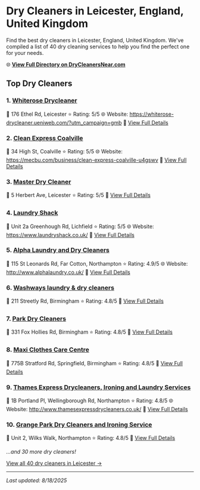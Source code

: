 # Dry Cleaners in Leicester, England, United Kingdom

Find the best dry cleaners in Leicester, England, United Kingdom. We've compiled a list of 40 dry cleaning services to help you find the perfect one for your needs.

🌐 **[View Full Directory on DryCleanersNear.com](https://drycleanersnear.com/city/United%20Kingdom/England/Leicester)**

## Top Dry Cleaners

### 1. [Whiterose Drycleaner](https://drycleanersnear.com/dryCleaner/689165b32c4a23913ff11101/whiterose-drycleaner)
📍 176 Ethel Rd, Leicester
⭐ Rating: 5/5
🌐 Website: https://whiterose-drycleaner.ueniweb.com/?utm_campaign=gmb
🔗 [View Full Details](https://drycleanersnear.com/dryCleaner/689165b32c4a23913ff11101/whiterose-drycleaner)

### 2. [Clean Express Coalville](https://drycleanersnear.com/dryCleaner/689165d62c4a23913ff111fb/clean-express-coalville)
📍 34 High St, Coalville
⭐ Rating: 5/5
🌐 Website: https://mecbu.com/business/clean-express-coalville-u4gswv
🔗 [View Full Details](https://drycleanersnear.com/dryCleaner/689165d62c4a23913ff111fb/clean-express-coalville)

### 3. [Master Dry Cleaner](https://drycleanersnear.com/dryCleaner/689166242c4a23913ff11380/master-dry-cleaner)
📍 5 Herbert Ave, Leicester
⭐ Rating: 5/5
🔗 [View Full Details](https://drycleanersnear.com/dryCleaner/689166242c4a23913ff11380/master-dry-cleaner)

### 4. [Laundry Shack](https://drycleanersnear.com/dryCleaner/6891667e2c4a23913ff114d6/laundry-shack)
📍 Unit 2a Greenhough Rd, Lichfield
⭐ Rating: 5/5
🌐 Website: https://www.laundryshack.co.uk/
🔗 [View Full Details](https://drycleanersnear.com/dryCleaner/6891667e2c4a23913ff114d6/laundry-shack)

### 5. [Alpha Laundry and Dry Cleaners](https://drycleanersnear.com/dryCleaner/689165c52c4a23913ff111bd/alpha-laundry-and-dry-cleaners)
📍 115 St Leonards Rd, Far Cotton, Northampton
⭐ Rating: 4.9/5
🌐 Website: http://www.alphalaundry.co.uk/
🔗 [View Full Details](https://drycleanersnear.com/dryCleaner/689165c52c4a23913ff111bd/alpha-laundry-and-dry-cleaners)

### 6. [Washways laundry & dry cleaners](https://drycleanersnear.com/dryCleaner/689165b02c4a23913ff1109f/washways-laundry-dry-cleaners)
📍 211 Streetly Rd, Birmingham
⭐ Rating: 4.8/5
🔗 [View Full Details](https://drycleanersnear.com/dryCleaner/689165b02c4a23913ff1109f/washways-laundry-dry-cleaners)

### 7. [Park Dry Cleaners](https://drycleanersnear.com/dryCleaner/689165b22c4a23913ff110e0/park-dry-cleaners)
📍 331 Fox Hollies Rd, Birmingham
⭐ Rating: 4.8/5
🔗 [View Full Details](https://drycleanersnear.com/dryCleaner/689165b22c4a23913ff110e0/park-dry-cleaners)

### 8. [Maxi Clothes Care Centre](https://drycleanersnear.com/dryCleaner/689165cd2c4a23913ff111dc/maxi-clothes-care-centre)
📍 775B Stratford Rd, Springfield, Birmingham
⭐ Rating: 4.8/5
🔗 [View Full Details](https://drycleanersnear.com/dryCleaner/689165cd2c4a23913ff111dc/maxi-clothes-care-centre)

### 9. [Thames Express Drycleaners, Ironing and Laundry Services](https://drycleanersnear.com/dryCleaner/689166292c4a23913ff1138d/thames-express-drycleaners-ironing-and-laundry-services)
📍 1B Portland Pl, Wellingborough Rd, Northampton
⭐ Rating: 4.8/5
🌐 Website: http://www.thamesexpressdrycleaners.co.uk/
🔗 [View Full Details](https://drycleanersnear.com/dryCleaner/689166292c4a23913ff1138d/thames-express-drycleaners-ironing-and-laundry-services)

### 10. [Grange Park Dry Cleaners and Ironing Service](https://drycleanersnear.com/dryCleaner/689166582c4a23913ff11445/grange-park-dry-cleaners-and-ironing-service)
📍 Unit 2, Wilks Walk, Northampton
⭐ Rating: 4.8/5
🔗 [View Full Details](https://drycleanersnear.com/dryCleaner/689166582c4a23913ff11445/grange-park-dry-cleaners-and-ironing-service)


*...and 30 more dry cleaners!*

[View all 40 dry cleaners in Leicester →](https://drycleanersnear.com/city/United%20Kingdom/England/Leicester)

---

*Last updated: 8/18/2025*
